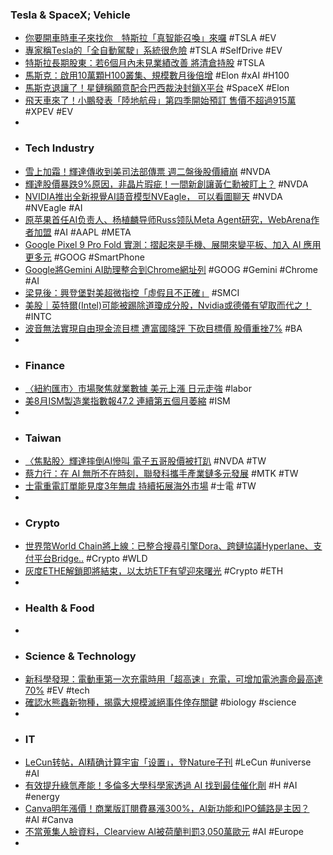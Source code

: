 ### Tesla & SpaceX; Vehicle
- [你要開車時車子來找你　特斯拉「真智能召喚」來囉](https://tw.nextapple.com/international/20240904/4D5CB243CFDA3392EBC642219E62DAE2) #TSLA #EV
- [專家稱Tesla的「全自動駕駛」系統很危險](https://www.carture.com.tw/opinion/article/32849-專家稱Tesla的「全自動駕駛」系統很危險) #TSLA #SelfDrive #EV
- [特斯拉長期股東：若6個月內未見業績改善 將清倉持股](https://news.cnyes.com/news/id/5706693) #TSLA
- [馬斯克：啟用10萬顆H100叢集、規模數月後倍增](https://today.line.me/tw/v2/article/KwrkWRm) #Elon #xAI #H100
- [馬斯克退讓了！星鏈稱願意配合巴西裁決封鎖X平台](https://tw.news.yahoo.com/馬斯克退讓了-星鏈稱願意配合巴西裁決封鎖x平台-024602884.html) #SpaceX #Elon
- [飛天車來了！小鵬發表「陸地航母」第四季開始預訂 售價不超過915萬](https://news.cnyes.com/news/id/5707141) #XPEV #EV
-
- ### Tech Industry
- [雪上加霜！輝達傳收到美司法部傳票 週二盤後股價續崩](https://news.cnyes.com/news/id/5707114) #NVDA
- [輝達股價暴跌9%原因，非晶片瑕疵！一間新創讓黃仁勳被盯上？](https://www.gvm.com.tw/article/115484) #NVDA
- [NVIDIA推出全新視覺AI語音模型NVEagle， 可以看圖聊天](https://www.techbang.com/posts/117969-nvidia-is-pushing-a-new-video-and-voice-model-nveagle-to-see) #NVDA #NVEagle #AI
- [原苹果首任AI负责人、杨植麟导师Russ领队Meta Agent研究，WebArena作者加盟](https://www.jiqizhixin.com/articles/2024-09-04-5) #AI #AAPL #META
- [Google Pixel 9 Pro Fold 實測：摺起來是手機、展開來變平板、加入 AI 應用更多元](https://www.techbang.com/posts/117989-google) #GOOG #SmartPhone
- [Google將Gemini AI助理整合到Chrome網址列](https://www.ithome.com.tw/news/164835) #GOOG #Gemini #Chrome #AI
- [梁見後：興登堡對美超微指控「虛假且不正確」](https://news.cnyes.com/news/id/5707100) #SMCI
- [美股｜英特爾(Intel)可能被踢除道瓊成分股，Nvidia或德儀有望取而代之！](https://uanalyze.com.tw/articles/840816343) #INTC
- [波音無法實現自由現金流目標 遭富國降評 下砍目標價 股價重挫7%](https://news.cnyes.com/news/id/5707115) #BA
-
- ### Finance
- [〈紐約匯市〉市場聚焦就業數據 美元上漲 日元走強](https://news.cnyes.com/news/id/5707107) #labor
- [美8月ISM製造業指數報47.2 連續第五個月萎縮](https://news.cnyes.com/news/id/5706941) #ISM
-
- ### Taiwan
- [〈焦點股〉輝達摔倒AI慘叫 電子五哥股價被打趴](https://news.cnyes.com/news/id/5707507) #NVDA #TW
- [蔡力行：在 AI 無所不在時刻，聯發科攜手產業鏈多元發展](https://technews.tw/2024/09/03/mediatek-joins-hands-with-industry-chain-ai-for-diversified-development/) #MTK #TW
- [士電重電訂單能見度3年無虞 持續拓展海外市場](https://news.cnyes.com/news/id/5707801) #士電 #TW
-
- ### Crypto
- [世界幣World Chain將上線：已整合搜尋引擎Dora、跨鏈協議Hyperlane、支付平台Bridge..](https://www.blocktempo.com/world-chain-announces-cooperation-with-multiple-web3-projects/) #Crypto #WLD
- [灰度ETHE解鎖即將結束，以太坊ETF有望迎來曙光](https://abmedia.io/eth-etf) #Crypto #ETH
-
- ### Health & Food
-
- ### Science & Technology
- [新科學發現：電動車第一次充電時用「超高速」充電，可增加電池壽命最高達 70%](https://www.inside.com.tw/article/36093-lithium-battery-health-toyota-study) #EV #tech
- [確認水熊蟲新物種，揭露大規模滅絕事件倖存關鍵](https://technews.tw/2024/09/04/tardigrade-water-bears-beorn-leggi-aerobius-dactylus/) #biology #science
-
- ### IT
- [LeCun转帖，AI精确计算宇宙「设置」，登Nature子刊](https://www.jiqizhixin.com/articles/2024-09-04-4) #LeCun #universe #AI
- [有效提升綠氫產能！多倫多大學科學家透過 AI 找到最佳催化劑](https://technews.tw/2024/09/04/accelerating-green-hydrogen-efficiency-with-ai-technology/) #H #AI #energy
- [Canva明年漲價！商業版訂閱費暴漲300%，AI新功能和IPO鋪路是主因？](https://www.bnext.com.tw/article/80402/canva-teams-price) #AI #Canva
- [不當蒐集人臉資料，Clearview AI被荷蘭判罰3,050萬歐元](https://www.ithome.com.tw/news/164841) #AI #Europe
-